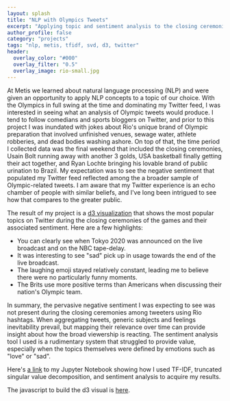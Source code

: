 ```yaml
---
layout: splash
title: "NLP with Olympics Tweets"
excerpt: "Applying topic and sentiment analysis to the closing ceremonies of the 2016 Summer Olympics."
author_profile: false
category: "projects"
tags: "nlp, metis, tfidf, svd, d3, twitter" 
header:
  overlay_color: "#000"
  overlay_filter: "0.5"
  overlay_image: rio-small.jpg
---
```


At Metis we learned about natural language processing (NLP) and were given an opportunity to apply NLP concepts to a topic of our choice. With the Olympics in full swing at the time and dominating my Twitter feed, I was interested in seeing what an analysis of Olympic tweets would produce. I tend to follow comedians and sports bloggers on Twitter, and prior to this project I was inundated with jokes about Rio's unique brand of Olympic preparation that involved unfinished venues, sewage water, athlete robberies, and dead bodies washing ashore. On top of that, the time period I collected data was the final weekend that included the closing ceremonies, Usain Bolt running away with another 3 golds, USA basketball finally getting their act together, and Ryan Lochte bringing his lovable brand of public urination to Brazil. My expectation was to see the negative sentiment that populated my Twitter feed reflected among the a broader sample of Olympic-related tweets. I am aware that my Twitter experience is an echo chamber of people with similar beliefs, and I've long been intrigued to see how that compares to the greater public.  

The result of my project is a [d3 visualization](https://bholligan.github.io/olympicd3/ "d3") that shows the most popular topics on Twitter during the closing ceremonies of the games and their associated sentiment. Here are a few highlights:  
- You can clearly see when Tokyo 2020 was announced on the live broadcast and on the NBC tape-delay.
- It was interesting to see "sad" pick up in usage towards the end of the live broadcast.
- The laughing emoji stayed relatively constant, leading me to believe there were no particularly funny moments.
- The Brits use more positive terms than Americans when discussing their nation's Olympic team.

In summary, the pervasive negative sentiment I was expecting to see was not present during the closing ceremonies among tweeters using Rio hashtags. When aggregating tweets, generic subjects and feelings inevitability prevail, but mapping their relevance over time can provide insight about how the broad viewership is reacting. The sentiment analysis tool I used is a rudimentary system that struggled to provide value, especially when the topics themselves were defined by emotions such as "love" or "sad".

Here's [a link](https://github.com/bholligan/olympic_NLP/blob/master/Tweet%20Text.ipynb "Notebook") to my Jupyter Notebook showing how I used TF-IDF, truncated singular value decomposition, and sentiment analysis to acquire my results.

The javascript to build the d3 visual is [here](https://github.com/bholligan/bholligan.github.io/blob/master/olympicd3/index.html "Javascript").
